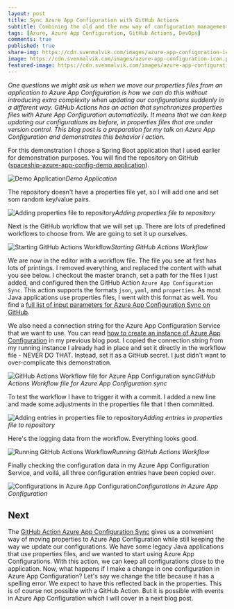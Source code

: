 ```yaml
---
layout: post
title: Sync Azure App Configuration with GitHub Actions
subtitle: Combining the old and the new way of configuration management
tags: [Azure, Azure App Configuration, GitHub Actions, DevOps]
comments: true
published: true
share-img: https://cdn.svenmalvik.com/images/azure-app-configuration-icon.png
image: https://cdn.svenmalvik.com/images/azure-app-configuration-icon.png
featured-image: https://cdn.svenmalvik.com/images/azure-app-configuration-icon.png
---
```


*One questions we might ask us when we move our properties files from an application to Azure App Configuration is how we can do this without introducing extra complexity when updating our configurations suddenly in a different way. GitHub Actions has an action that synchronizes properties files with Azure App Configuration automatically. It means that we can keep updating our configurations as before, in properties files that are under version control. This blog post is a preparation for my talk on Azure App Configuration and demonstrates this behavior i action.*

For this demonstration I chose a Spring Boot application that I used earlier for demonstration purposes. You will find the repository on GitHub ([spaceship-azure-app-config-demo application](https://github.com/svenmalvik/spaceship-azure-app-config-demo)).

![Demo Application](https://cdn.svenmalvik.com/images/azure-app-configuration-github-actions-sync1.png)*Demo Application*

The repository doesn't have a properties file yet, so I will add one and set som random key/value pairs.

![Adding properties file to repository](https://cdn.svenmalvik.com/images/azure-app-configuration-github-actions-sync2.png)*Adding properties file to repository*

Next is the GitHub workflow that we will set up. There are lots of predefined workflows to choose from. We are going to set it up ourselves.  

![Starting GitHub Actions Workflow](https://cdn.svenmalvik.com/images/azure-app-configuration-github-actions-sync3.png)*Starting GitHub Actions Workflow*

We are now in the editor with a workflow file. The file you see at first has lots of printings. I removed everything, and replaced the content with what you see below. I checkout the master branch, set a path for the files I just added, and configured then the GitHub Action `Azure App Configuration Sync`. This action supports the formats `json`, `yaml`, and `properties`. As most Java applications use properties files, I went with this format as well. You find a [full list of input parameters for Azure App Configuration Sync on GitHub](https://github.com/Azure/AppConfiguration-Sync/blob/master/action.yml).

We also need a connection string for the Azure App Configuration Service that we want to use. You can read [how to create an instance of Azure App Configuration](https://www.svenmalvik.com/azure-appconfiguration/) in my previous blog post. I copied the connection string from my running instance I already had in place and set it directly in the workflow file - NEVER DO THAT. Instead, set it as a GitHub secret. I just didn't want to over-complicate this demonstration.

![GitHub Actions Workflow file for Azure App Configuration sync](https://cdn.svenmalvik.com/images/azure-app-configuration-github-actions-sync4.png)*GitHub Actions Workflow file for Azure App Configuration sync*

To test the workflow I have to trigger it with a commit. I added a new line and made some adjustments in the properties file that I then committed.

![Adding entries in properties file to repository](https://cdn.svenmalvik.com/images/azure-app-configuration-github-actions-sync5.png)*Adding entries in properties file to repository*

Here's the logging data from the workflow. Everything looks good.

![Running GitHub Actions Workflow](https://cdn.svenmalvik.com/images/azure-app-configuration-github-actions-sync6.png)*Running GitHub Actions Workflow*

Finally checking the configuration data in my Azure App Configuration Service, and voilá, all three configuration entries have been copied over.

![Configurations in Azure App Configuration](https://cdn.svenmalvik.com/images/azure-app-configuration-github-actions-sync7.png)*Configurations in Azure App Configuration*

## Next

The [GitHub Action Azure App Configuration Sync](https://github.com/marketplace/actions/azure-app-configuration-sync) gives us a convenient way of moving properties to Azure App Configuration while still keeping the way we update our configurations. We have some legacy Java applications that use properties files, and we wanted to start using Azure App Configurations. With this action, we can keep all configurations close to the application. Now, what happens if I make a change in one configuration in Azure App Configuration? Let's say we change the title because it has a spelling error. We expect to have this reflected back in the properties. This is of course not possible with a GitHub Action. But it is possible with events in Azure App Configuration which I will cover in a next blog post.

